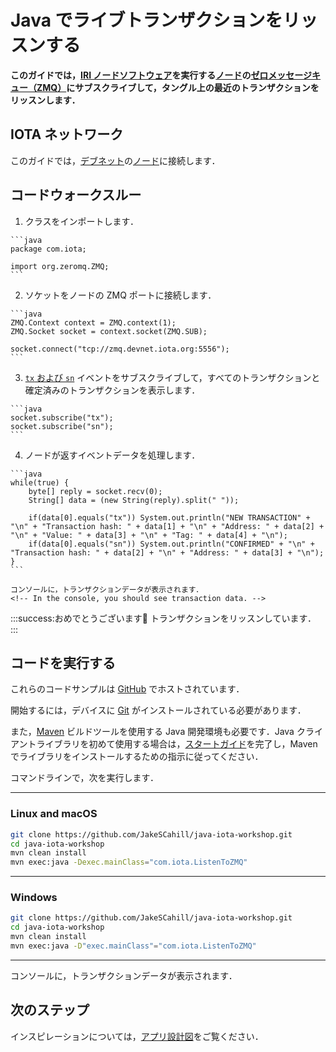 # Java でライブトランザクションをリッスンする
<!-- # Listen for live transactions in Java -->

**このガイドでは，[IRI ノードソフトウェア](root://node-software/0.1/iri/introduction/overview.md)を実行する[ノード](root://getting-started/0.1/network/nodes.md)の[ゼロメッセージキュー（ZMQ）](https://zeromq.org/)にサブスクライブして，タングル上の最近のトランザクションをリッスンします．**
<!-- **In this guide, you listen to the Tangle for recent transactions by subscribing to the [zero message queue (ZMQ)](https://zeromq.org/) on [nodes](root://getting-started/0.1/network/nodes.md) that run the [IRI node software](root://node-software/0.1/iri/introduction/overview.md).** -->

## IOTA ネットワーク
<!-- ## IOTA network -->

このガイドでは，[デブネット](root://getting-started/0.1/network/iota-networks.md#devnet)の[ノード](root://getting-started/0.1/network/nodes.md)に接続します．
<!-- In this guide, we connect to a node on the [Devnet](root://getting-started/0.1/network/iota-networks.md#devnet). -->

## コードウォークスルー
<!-- ## Code walkthrough -->

1. クラスをインポートします．
  <!-- 1. Import the class -->

    ```java
    package com.iota;

    import org.zeromq.ZMQ;
    ```

2. ソケットをノードの ZMQ ポートに接続します．
  <!-- 2. Connect the socket to a node's ZMQ port -->

    ```java
    ZMQ.Context context = ZMQ.context(1);
    ZMQ.Socket socket = context.socket(ZMQ.SUB);

    socket.connect("tcp://zmq.devnet.iota.org:5556");
    ```

3. [`tx` および `sn`](root://node-software/0.1/iri/references/zmq-events.md) イベントをサブスクライブして，すべてのトランザクションと確定済みのトランザクションを表示します．
  <!-- 3. Subscribe to the [`tx` and `sn`](root://node-software/0.1/iri/references/zmq-events.md) events to see all transactions and confirmed transactions -->

    ```java
    socket.subscribe("tx");
    socket.subscribe("sn");
    ```

4. ノードが返すイベントデータを処理します．
  <!-- 4. Process the event data that the node returns -->

    ```java
    while(true) {
        byte[] reply = socket.recv(0);
        String[] data = (new String(reply).split(" "));

        if(data[0].equals("tx")) System.out.println("NEW TRANSACTION" + "\n" + "Transaction hash: " + data[1] + "\n" + "Address: " + data[2] + "\n" + "Value: " + data[3] + "\n" + "Tag: " + data[4] + "\n");
        if(data[0].equals("sn")) System.out.println("CONFIRMED" + "\n" + "Transaction hash: " + data[2] + "\n" + "Address: " + data[3] + "\n");
    }
    ```

    コンソールに，トランザクションデータが表示されます．
    <!-- In the console, you should see transaction data. -->

:::success:おめでとうございます:tada:
トランザクションをリッスンしています．
:::
<!-- :::success:Congratulations :tada: -->
<!-- You're listening to transactions -->
<!-- ::: -->

## コードを実行する
<!-- ## Run the code -->

これらのコードサンプルは [GitHub](https://github.com/JakeSCahill/java-iota-workshop) でホストされています．
<!-- These code samples are hosted on [GitHub](https://github.com/JakeSCahill/java-iota-workshop). -->

開始するには，デバイスに [Git](https://git-scm.com/book/en/v2/Getting-Started-Installing-Git) がインストールされている必要があります．
<!-- To get started you need [Git](https://git-scm.com/book/en/v2/Getting-Started-Installing-Git) installed on your device. -->

また，[Maven](https://maven.apache.org/download.cgi) ビルドツールを使用する Java 開発環境も必要です．Java クライアントライブラリを初めて使用する場合は，[スタートガイド](../../getting-started/java-quickstart.md)を完了し，Maven でライブラリをインストールするための指示に従ってください．
<!-- You also need a Java development environment that uses the [Maven](https://maven.apache.org/download.cgi) build tool. If this is your first time using the Java client library, complete our [getting started guide](../../getting-started/java-quickstart.md), and follow the instructions for installing the library with Maven. -->

コマンドラインで，次を実行します．
<!-- In the command-line, do the following: -->

--------------------
### Linux and macOS
```bash
git clone https://github.com/JakeSCahill/java-iota-workshop.git
cd java-iota-workshop
mvn clean install
mvn exec:java -Dexec.mainClass="com.iota.ListenToZMQ"
```
---
### Windows
```bash
git clone https://github.com/JakeSCahill/java-iota-workshop.git
cd java-iota-workshop
mvn clean install
mvn exec:java -D"exec.mainClass"="com.iota.ListenToZMQ"
```
--------------------

コンソールに，トランザクションデータが表示されます．
<!-- In the console, you should see transaction data. -->

## 次のステップ
<!-- ## Next steps -->

インスピレーションについては，[アプリ設計図](root://blueprints/0.1/introduction/overview.md)をご覧ください．
<!-- Take a look at our [app blueprints](root://blueprints/0.1/introduction/overview.md) for inspiration. -->

